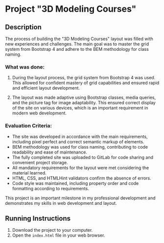 # Project "3D Modeling Courses"

## Description

The process of building the "3D Modeling Courses" layout was filled with new experiences and challenges. The main goal was to master the grid system from Bootstrap 4 and adhere to the BEM methodology for class naming.

### What was done:

1. During the layout process, the grid system from Bootstrap 4 was used. This allowed for confident mastery of grid capabilities and ensured rapid and efficient layout development.

2. The layout was made adaptive using Bootstrap classes, media queries, and the picture tag for image adaptability. This ensured correct display of the site on various devices, which is an important requirement in modern web development.

### Evaluation Criteria:

- The site was developed in accordance with the main requirements, including pixel perfect and correct semantic markup of elements.
- BEM methodology was used for class naming, contributing to code readability and ease of maintenance.
- The fully completed site was uploaded to GitLab for code sharing and convenient project storage.
- All mandatory requirements for the layout were met considering the material learned.
- HTML, CSS, and HTMLHint validators confirm the absence of errors.
- Code style was maintained, including property order and code formatting according to requirements.

This project is an important milestone in my professional development and demonstrates my skills in web development and layout.

## Running Instructions

1. Download the project to your computer.
2. Open the `index.html` file in your web browser.
